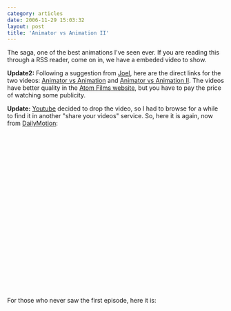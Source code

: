 ```yaml
---
category: articles
date: 2006-11-29 15:03:32
layout: post
title: 'Animator vs Animation II'
---
```


<p>The saga, one of the best animations I've seen ever. If you are reading this through a RSS reader, come on in, we have a embeded video to show.</p><p><strong>Update2:</strong> Following a suggestion from <a href="http://paradigma.pt/ja">Joel</a>, here are the direct links for the two videos: <a href="http://www.atomfilms.com/af/content/animator_vs_animation">Animator vs Animation</a> and <a href="http://www.atomfilms.com/af/content/animator_vs_animation_2">Animator vs Animation II</a>. The videos have better quality in the <a href="http://www.atomfilms.com/">Atom Films website</a>, but you have to pay the price of watching some publicity.<p><strong>Update:</strong> <a href="//youtube.com/">Youtube</a> decided to drop the video, so I had to browse for a while to find it in another "share your videos" service. So, here it is again, now from <a href="http://dailymotion.com">DailyMotion</a>:</p> <p><div><object width="425" height="335"><param name="movie" value="http://www.dailymotion.com/swf/4hdogUf8dh0p950yc" /><param name="allowfullscreen" value="true" /><embed src="http://www.dailymotion.com/swf/4hdogUf8dh0p950yc" type="application/x-shockwave-flash" width="425" height="334" allowfullscreen="true" /></object></div></p><br/><p>For those who never saw the first episode, here it is:</p><p><div><object width="425" height="335"><param name="movie" value="http://www.dailymotion.com/swf/1SkPKmljw2TYO4LXP" /><param name="allowfullscreen" value="true" /><embed src="http://www.dailymotion.com/swf/1SkPKmljw2TYO4LXP" type="application/x-shockwave-flash" width="425" height="334" allowfullscreen="true" /></object></div></p>
